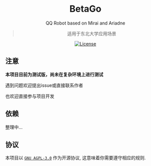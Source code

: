 <div align="center">

# BetaGo

QQ Robot based on Mirai and Ariadne

> 适用于东北大学应用场景

<a href="https://github.com/Yastruhank/BetaGo/blob/main/LICENSE"><img alt="License" src="https://img.shields.io/badge/license-APGL--3.0-green"></a>
</div>

## 注意

**本项目目前为测试版，尚未在复杂环境上进行测试**

遇到问题欢迎提出issue或直接联系作者

也欢迎直接参与项目开发

## 依赖
整理中...

## 协议
本项目以 [`GNU AGPL-3.0`](https://choosealicense.com/licenses/agpl-3.0/) 作为开源协议, 这意味着你需要遵守相应的规则.